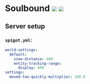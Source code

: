 # **Soulbound** ![](https://repo.undefinedcreation.com/api/badge/latest/repo/com/redmagic/UndefinedAPI/) [![](https://dcbadge.limes.pink/api/server/https://discord.gg/NtWa9e3vv3?style=flat)](https://discord.gg/NtWa9e3vv3)

## Server setup

### `spigot.yml`:

```yaml
world-settings:
  default:
    view-distance: 400
    entity-tracking-range:
      display: 600
settings:
  moved-too-quickly-multiplier: 100.0
```